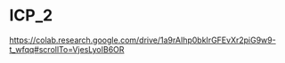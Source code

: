 # ICP_2
https://colab.research.google.com/drive/1a9rAIhp0bkIrGFEvXr2piG9w9-t_wfqq#scrollTo=VjesLyoIB6OR

